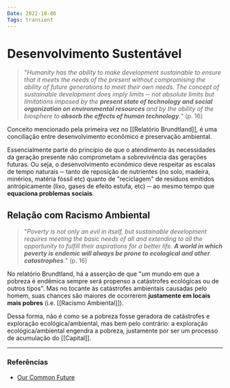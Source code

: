 ```yaml
---
Date: 2022-10-06
Tags: transient
---
```

# Desenvolvimento Sustentável
> "*Humanity has the ability to make development sustainable to ensure that it meets the needs of the present without compromising the ability of future generations to meet their own needs.
> The concept of sustainable development does imply limits ─ not absolute limits but limitations imposed by the **present state of technology and social organization on environmental resources** and by the ability of the biosphere to **absorb the effects of human technology**.*" (p. 16)

Conceito mencionado pela primeira vez no [[Relatório Brundtland]], é uma conciliação entre desenvolvimento econômico e preservação ambiental.

Essencialmente parte do princípio de que o atendimento às necessidades da geração presente não comprometam a sobrevivência das gerações futuras. Ou seja, o desenvolvimento econômico deve respeitar as escalas de tempo naturais ─ tanto de reposição de nutrientes (no solo, madeira, minérios, matéria fóssil etc) quanto de "reciclagem" de resíduos emitidos antrópicamente (lixo, gases de efeito estufa, etc) ─ ao mesmo tempo que **equaciona problemas sociais**. 

## Relação com Racismo Ambiental
> "*Poverty is not only an evil in itself, but sustainable development requires meeting the basic needs of all and extending to all the opportunity to fulfill their aspirations for a better life.
> **A world in which poverty is endemic will always be prone to ecological and other catastrophes**.*" (p. 16)

No relatório Brundtland, há a asserção de que "um mundo em que a pobreza é endêmica sempre será propenso a catástrofes ecológicas ou de outros tipos". Mas no tocante às catástrofes ambientais causadas pelo homem, suas chances são maiores de ocorrerem **justamente em locais mais pobres** (i.e. [[Racismo Ambiental]]). 

Dessa forma, não é como se a pobreza fosse geradora de catástrofes e exploração ecológica/ambiental, mas bem pelo contrário: a exploração ecológica/ambiental engendra a pobreza, justamente por ser um processo de acumulação do [[Capital]].

---
### Referências
- [Our Common Future](https://sustainabledevelopment.un.org/content/documents/5987our-common-future.pdf)